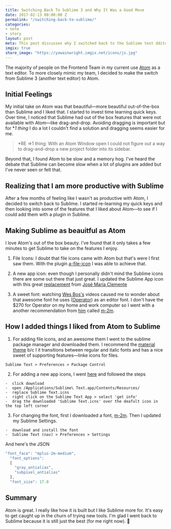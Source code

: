 ```yaml
---
title: Switching Back To Sublime 3 and Why It Was a Good Move
date: 2017-02-13 00:00:00 Z
permalink: "/switching-back-to-sublime/"
categories:
- note
- story
layout: post
meta: This post discusses why I switched back to the Sublime text dditor after trying out Atom, another text editor.
imgix: true
share_image: "https://yowainwright.imgix.net/icons/js.jpg"
---
```

The majority of people on the Frontend Team in my current use [Atom](https://atom.io/) as a text editor. To more closely mimic my team, I decided to make the switch from Sublime 3 (another text editor) to Atom.

## Initial Feelings

My initial take on Atom was that beautiful—more beautiful out-of-the-box than Sublime and I liked that. I started to invest time learning quick keys. Over time, I noticed that Sublime had out of the box features that were not available with Atom—like drag-and-drop.  Avoiding dragging is important but for *_1 thing_ I do a lot I couldn't find a solution and dragging seems easier for me. 

> *RE =>1 thing: With an Atom Window open I could not figure out a way to drag-and-drop a new project folder into its sidebar. 

Beyond that, I found Atom to be slow and a memory hog. I've heard the debate that Sublime can become slow when a lot of plugins are added but I've never seen or felt that. 

## Realizing that I am more productive with Sublime

After a few months of feeling like I wasn't as productive with Atom, I decided to switch back to Sublime. I started re-learning my quick keys and then looking into some of the features that I liked about Atom—to see if I could add them with a plugin in Sublime.

## Making Sublime as beauitful as Atom

I love Atom's out of the box beauty. I've found that it only takes a few minutes to get Sublime to take on the features I enjoy.

1. File Icons: I doubt that file icons came with Atom but that's were I first saw them. With the plugin [a-file-icon](https://github.com/ihodev/a-file-icon) I was able to achieve that. 

2. A new app icon: even though I personally didn't mind the Sublime icons there are some out there that just great. I updated the Sublime App icon with this great [replacement](https://github.com/YabataDesign/sublime-text-icon) from [José María Clemente](https://github.com/YabataDesign)

3. A sweet font: watching [Wes Bos's](http://wesbos.com/) videos caused me to wonder about that awesome font he uses ([Operator](https://www.typography.com/blog/introducing-operator)) as an editor font. I don't have the $270 for Operator on my home and work computer so I went with a another recommendation from [him](http://wesbos.com/programming-fonts/) called [m-2m](http://www.fontspace.com/m-fonts/m-2m).

## How I added things I liked from Atom to Sublime

1. For adding file icons, and an awesome them I went to the sublime package manager and downloaded them. I recommend the [material theme](https://github.com/equinusocio/material-theme) b/c I it transitions between regular and italic fonts and has a nice sweet of supporting features—linke icons for files.

```terminal
Sublime Text > Preferences > Package Control
```

2. For adding a new app icons, I went [here](https://github.com/YabataDesign/sublime-text-icon) and followed the steps

```terminal
-  click download
-  open /Applications/Sublime\ Text.app/Contents/Resources/
-  replace Sublime Text.icns
-  right click on the Sublime Text App > select 'get info'
-  drag the downloaded 'Sublime Text.icns' over the deafult icon in the top left corner
```
3. For changing the font, first I downloaded a font, [m-2m](http://www.fontspace.com/m-fonts/m-2m). Then I updated my Sublime Settings.

```terminal
-  download and install the font
-  Sublime Text (nav) > Preferences > Settings 
```
And here's the JSON
```javascript
"font_face": "mplus-2m-medium",
  "font_options":
  [
    "gray_antialias",
    "subpixel_antialias"
  ],
  "font_size": 17.0
```
## Summary

Atom is great. I really like how it is built but I like Sublime more for. It's easy to get caught up in the churn of trying new tools. I'm glad I went back to Sublime because it is still just the best (for me right now). 💛



